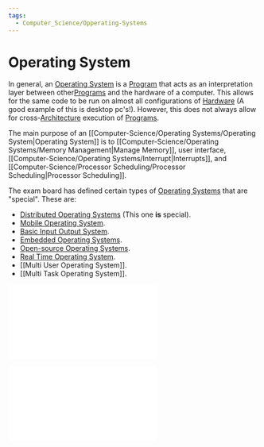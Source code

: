 ```yaml
---
tags:
  - Computer_Science/Opperating-Systems
---
```

# Operating System
In general, an [Operating System](Operating%20System.md) is a [Program](../Programs/Program.md) that acts as an interpretation layer between other[Programs](../Programs/Program.md) and the hardware of a computer. This allows for the same code to be run on almost all configurations of [Hardware](../Hardware.md) (A good example of this is desktop pc's!). However, this does not always allow for cross-[Architecture](../Architecture/Architecture.md) execution of [Programs](../Programs/Program.md).

The main purpose of an [[Computer-Science/Operating Systems/Operating System|Operating System]] is to [[Computer-Science/Operating Systems/Memory Management|Manage Memory]], user interface, [[Computer-Science/Operating Systems/Interrupt|Interrupts]], and [[Computer-Science/Processor Scheduling/Processor Scheduling|Processor Scheduling]].

The exam board has defined certain types of [Operating Systems](Operating%20System.md) that are "special". These are:
- [Distributed Operating Systems](Distributed%20Operating%20System.md) (This one **is** special).
- [Mobile Operating System](Mobile%20Operating%20System.md).
- [Basic Input Output System](Basic%20Input%20Output%20System.md).
- [Embedded Operating Systems](Embedded%20Operating%20Systems.md).
- [Open-source Operating Systems](Open-source%20Operating%20Systems.md).
- [Real Time Operating System](Real%20Time%20Operating%20System.md).
- [[Multi User Operating System]].
- [[Multi Task Operating System]].

![Device Drivers](Device%20Drivers.md)

![Virtualisation](Virtualisation.md)